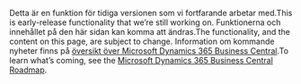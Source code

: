 <span data-ttu-id="ab5a9-101">Detta är en funktion för tidiga versionen som vi fortfarande arbetar med.</span><span class="sxs-lookup"><span data-stu-id="ab5a9-101">This is early-release functionality that we’re still working on.</span></span> <span data-ttu-id="ab5a9-102">Funktionerna och innehållet på den här sidan kan komma att ändras.</span><span class="sxs-lookup"><span data-stu-id="ab5a9-102">The functionality, and the content on this page, are subject to change.</span></span> <span data-ttu-id="ab5a9-103">Information om kommande nyheter finns på [översikt över Microsoft Dynamics 365 Business Central](https://go.microsoft.com/fwlink/?linkid=842139).</span><span class="sxs-lookup"><span data-stu-id="ab5a9-103">To learn what’s coming, see the [Microsoft Dynamics 365 Business Central Roadmap](https://go.microsoft.com/fwlink/?linkid=842139).</span></span>
